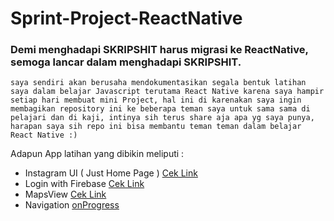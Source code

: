 # Sprint-Project-ReactNative

### Demi menghadapi SKRIPSHIT harus migrasi ke ReactNative, semoga lancar dalam menghadapi SKRIPSHIT. 

```saya sendiri akan berusaha mendokumentasikan segala bentuk latihan saya dalam belajar Javascript terutama React Native karena saya hampir setiap hari membuat mini Project, hal ini di karenakan saya ingin membagikan repository ini ke beberapa teman saya untuk sama sama di pelajari dan di kaji, intinya sih terus share aja apa yg saya punya, harapan saya sih repo ini bisa membantu teman teman dalam belajar React Native :)```

Adapun App latihan yang dibikin meliputi :

-   Instagram UI ( Just Home Page ) [Cek Link](https://github.com/dhiyo7/React-Native-UI-Insta)
-   Login with Firebase [Cek Link](https://github.com/dhiyo7/React-Native-Login-Firebase)
-   MapsView [Cek Link](https://github.com/dhiyo7/React-Native-Maps-EZ)
-   Navigation [onProgress](https://github.com/dhiyo7/React-Native-React-Navigation)

